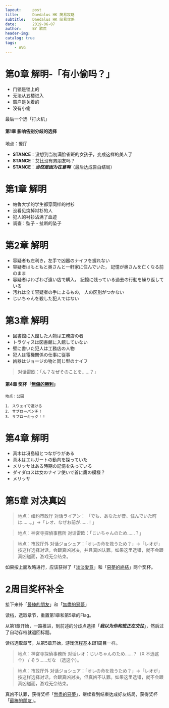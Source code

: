 ```yaml
---
layout:     post
title:      Daedalus HK 简易攻略
subtitle:   Daedalus HK 简易攻略
date:       2019-06-07
author:     BY 歌荒
header-img: 
catalog: true
tags:
    - AVG
---
```


# 第0章 解明-「有小偷吗？」

- 门锁是锁上的
- 无法从五楼进入
- 窗户是关着的
- 没有小偷

最后一个选「打火机」

#### 第1章 影响告别分歧的选择

地点：餐厅

- **STANCE**：没想到当初满脸雀斑的女孩子，变成这样的美人了
- **STANCE**：艾比没有男朋友吗？
- **STANCE**：***当然是因为在意啊***（最后达成告白结局） 

# 第1章 解明

- 帕鲁大学的学生都穿同样的衬衫
- 没看见烧掉衬衫的人
- 犯人的衬衫沾满了血迹
- 调查：坠子 - 扯断的坠子

# 第2章 解明

- 容疑者も左利き，左手で凶器のナイフを握れない
- 容疑者はもともと奥さんと一軒家に住んでいた， 記憶が奥さんを亡くなる前のまま
- 容疑者はわざわざ遠い店で購入， 記憶に残っている過去の行動を繰り返している
- 汚れは全て容疑者の手によるもの， 人の区別がつかない
- じいちゃんを殺した犯人ではない

# 第3章 解明

- 図書館に入館した人物は工務店の者
- トラヴィスは図書館に入館していない
- 壁に書いた犯人は工務店の人物
- 犯人は電機関係の仕事に従事
- 凶器はジョージの物と同じ型のナイフ

> 对话雷欧：「ん？なぜそのことを……？」

#### 第4章 奖杯「[無傷的勝利](https://psnine.com/trophy/16460019)」

```
地点：公园

1. スウェイで避ける 
2. サブローパンチ！ 
3. サブローキック！！ 
```

# 第4章 解明

- 真木は冴島組とつながりがある
- 真木はエルガートの動向を探っていた
- メリッサはある時期の記憶を失っている
- ダイダロスは女のナイフ使いで首に鷹の模様？
- メリッサ

# 第5章 对决真凶

> 地点：纽约市政厅
> 对话ライアン： 「でも、あなたが昔、住んでいた町は……。」→「レオ、なぜお前が……！」

> 地点：神宮寺探偵事務所
> 对话雷欧：「じいちゃんのため……？」

> 地点：市政厅外
> 对话ジョシュア：「オレの命を救うため？」→「レオが」
> 按这样选择对话，会跟真凶对决，并且真凶认罪。如果这里选错，就不会跟真凶碰面，游戏无奈结束。

如果按上面攻略进行，应该获得了「[淡淡愛意](https://psnine.com/trophy/16460016)」和「[惡夢的終結](https://psnine.com/trophy/16460013)」两个奖杯。

# 2周目奖杯补全

接下来补「[最棒的朋友](https://psnine.com/trophy/16460017)」和「[無盡的惡夢](https://psnine.com/trophy/16460014)」

读档，选取章节，重置第1章和第5章的Flag。

从第1章开始，一路推进，到前述的分歧点选择「***我以为你和班正在交往***」，然后过了自动存档就退回标题。

读档选取章节，从第5章开始，游戏流程基本跟1周目一样。

> 地点：神宮寺探偵事務所
> 对话レオ：じいちゃんのため……？（X 不选这个） / そう……だな （选这个）。

> 地点：市政厅外
> 对话ジョシュア：「オレの命を救うため？」→「レオが」
> 按这样选择对话，会跟真凶对决，但真凶不认罪。如果这里选错，就不会跟真凶碰面，游戏无奈结束。

真凶不认罪，获得奖杯「[無盡的惡夢](https://psnine.com/trophy/16460014)」，继续看到结束达成好友结局，获得奖杯「[最棒的朋友](https://psnine.com/trophy/16460017)」。
